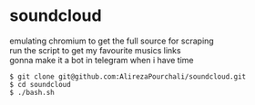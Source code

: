 # soundcloud    
emulating chromium to get the full source for scraping     
run the script to get my favourite musics links      
gonna make it a bot in telegram when i have time      
```
$ git clone git@github.com:AlirezaPourchali/soundcloud.git
$ cd soundcloud
$ ./bash.sh
```
